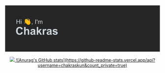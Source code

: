 ![Screenshot](header.png)

<p align="center">
  <a href="">
    <img src="https://skillicons.dev/icons?i=ruby,rails,nodejs,py,nextjs,tailwind,mongodb,postgres,heroku" />
    ![Anurag's GitHub stats](https://github-readme-stats.vercel.app/api?username=chakraskun&count_private=true)
  </a>
</p>
